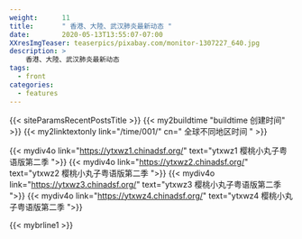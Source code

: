 ```yaml
---
weight:      11
title:       " 香港、大陸、武汉肺炎最新动态 "
date:        2020-05-13T13:55:07-07:00
XXresImgTeaser: teaserpics/pixabay.com/monitor-1307227_640.jpg
description: >
    香港、大陸、武汉肺炎最新动态
tags:
  - front
categories:
  - features
---
```


{{< siteParamsRecentPostsTitle >}} 
{{< my2buildtime "buildtime 创建时间" >}}
{{< my2linktextonly link="/time/001/" cn=" 全球不同地区时间 " >}}

{{< mydiv4o link="https://ytxwz1.chinadsf.org/"   text="ytxwz1   樱桃小丸子粤语版第二季 ">}}
{{< mydiv4o link="https://ytxwz2.chinadsf.org/"   text="ytxwz2   樱桃小丸子粤语版第二季 ">}}
{{< mydiv4o link="https://ytxwz3.chinadsf.org/"   text="ytxwz3   樱桃小丸子粤语版第二季 ">}}
{{< mydiv4o link="https://ytxwz4.chinadsf.org/"   text="ytxwz4   樱桃小丸子粤语版第二季 ">}}


{{< mybrline1 >}}

